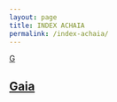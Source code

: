 ```yaml
---
layout: page
title: INDEX ACHAIA
permalink: /index-achaia/
---
```

[G](#G)

## <a name="G">[Gaia](gaia)</a>
